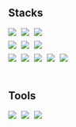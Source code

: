 <h2>Stacks</h2>
<div style="display: flex; flex-direction: row; gap: 10px; margin-bottom: 10px; ">
    <img src="https://img.shields.io/badge/React-61DAFB?style=flat&logo=React&logoColor=black"/>
    <img src="https://img.shields.io/badge/Next.js-000000?style=flat&logo=Next.js&logoColor=white"/>
    <img src="https://img.shields.io/badge/Vue.js-4FC08D?style=flat&logo=Vue.js&logoColor=white"/>
</div>
<div style="display: flex; flex-direction: row; gap: 10px; margin-bottom: 10px; ">
    <img src="https://img.shields.io/badge/MUI-007FFF?style=flat&logo=MUI&logoColor=white"/>
    <img src="https://img.shields.io/badge/Styled Components-DB7093?style=flat&logo=styledcomponents&logoColor=white"/>
    <img src="https://img.shields.io/badge/Bootstrap-7952B3?style=flat&logo=Bootstrap&logoColor=white"/>
</div>
<div style="display: flex; flex-direction: row; gap: 10px; margin-bottom: 10px; ">
    <img src="https://img.shields.io/badge/JavaScript-F7DF1E?style=flat&logo=JavaScript&logoColor=black"/>
    <img src="https://img.shields.io/badge/TypeScript-3178C6?style=flat&logo=TypeScript&logoColor=white"/>
    <img src="https://img.shields.io/badge/HTML5-E34F26?style=flat&logo=HTML5&logoColor=white"/>
    <img src="https://img.shields.io/badge/CSS3-1572B6?style=flat&logo=CSS3&logoColor=white"/>
    <img src="https://img.shields.io/badge/Python-3776AB?style=flat&logo=Python&logoColor=white"/>
</div>
<br>
<h2>Tools</h2>
<div style="display: flex; flex-direction: row; gap: 10px; margin-bottom: 10px; ">
    <img src="https://img.shields.io/badge/Notion-000000?style=flat&logo=Notion&logoColor=white"/>
    <img src="https://img.shields.io/badge/Figma-F24E1E?style=flat&logo=Figma&logoColor=white"/>
    <img src="https://img.shields.io/badge/Jira-0052CC?style=flat&logo=Jira&logoColor=white"/>
</div>
